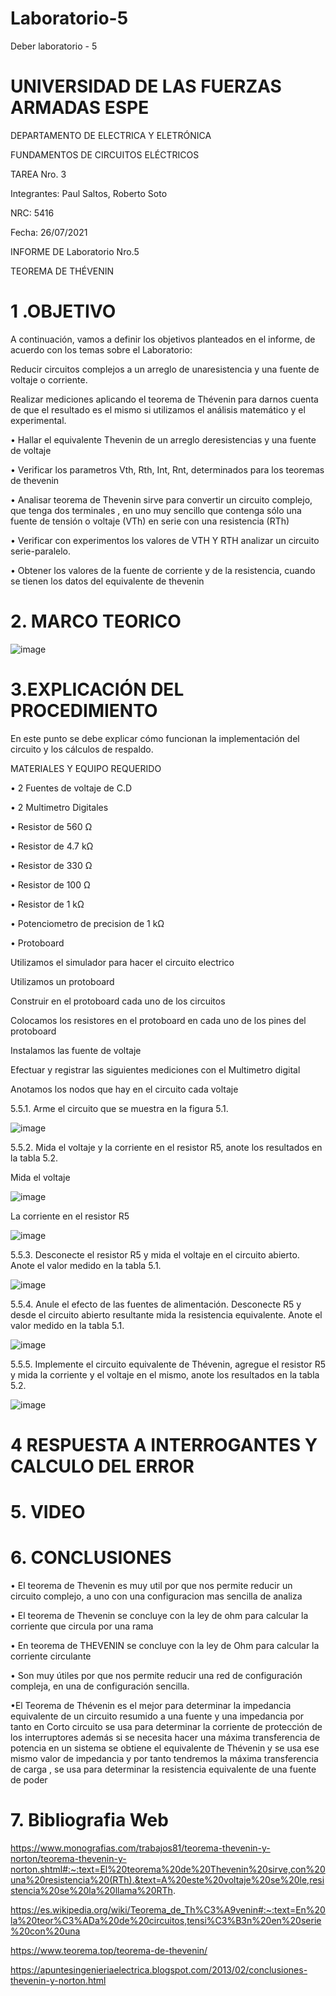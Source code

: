 # Laboratorio-5

Deber laboratorio - 5

# UNIVERSIDAD DE LAS FUERZAS ARMADAS ESPE

DEPARTAMENTO DE ELECTRICA Y ELETRÓNICA

FUNDAMENTOS DE CIRCUITOS ELÉCTRICOS

TAREA Nro. 3

Integrantes: Paul Saltos, Roberto Soto

NRC: 5416

Fecha: 26/07/2021

INFORME DE Laboratorio Nro.5 

TEOREMA DE THÉVENIN

# 1 .OBJETIVO

A continuación, vamos a definir los objetivos planteados en el informe, de acuerdo con los temas sobre el Laboratorio:

Reducir circuitos complejos a un arreglo de unaresistencia y una fuente de voltaje o corriente.

Realizar mediciones aplicando el teorema de Thévenin para darnos cuenta de que el resultado es el mismo si utilizamos el análisis matemático y el experimental.

• Hallar el equivalente Thevenin de un arreglo deresistencias y una fuente de voltaje

• Verificar los parametros Vth, Rth, Int, Rnt, determinados para los teoremas de thevenin

• Analisar teorema de Thevenin sirve para convertir un circuito complejo, que tenga dos terminales , en uno muy sencillo que contenga sólo una fuente de tensión o voltaje (VTh) en serie con una resistencia (RTh)

• Verificar con experimentos los valores de VTH Y RTH analizar un circuito serie-paralelo.

• Obtener los valores de la fuente de corriente y de la resistencia, cuando se tienen los datos del equivalente de thevenin

# 2. MARCO TEORICO

![image](https://user-images.githubusercontent.com/85178869/126939959-db61f656-2dca-44e0-826d-91a6c61ff739.png)


# 3.EXPLICACIÓN DEL PROCEDIMIENTO

En este punto se debe explicar cómo funcionan la implementación del circuito y los cálculos de respaldo.

MATERIALES Y EQUIPO REQUERIDO

• 2 Fuentes de voltaje de C.D

• 2 Multimetro Digitales

• Resistor de 560 Ω

• Resistor de 4.7 kΩ

• Resistor de 330 Ω

• Resistor de 100 Ω

• Resistor de 1 kΩ

• Potenciometro de precision de 1 kΩ

• Protoboard

Utilizamos el simulador para hacer el circuito electrico

Utilizamos un protoboard

Construir en el protoboard cada uno de los circuitos

Colocamos los resistores en el protoboard en cada uno de los pines del protoboard

Instalamos las  fuente de voltaje

Efectuar y registrar las siguientes mediciones con el Multimetro digital

Anotamos los nodos que hay en el circuito cada voltaje 

5.5.1. Arme el circuito que se muestra en la figura 5.1.

![image](https://user-images.githubusercontent.com/85178869/126942136-2c132b62-0682-4e7a-97af-7f9d55f5a5f4.png)

5.5.2. Mida el voltaje y la corriente en el resistor R5, anote los resultados en la tabla 5.2.

Mida el voltaje

![image](https://user-images.githubusercontent.com/85178869/126942585-bc7bd851-386a-40fd-a432-e1e846fb51b2.png)

La corriente en el resistor R5

![image](https://user-images.githubusercontent.com/85178869/126942317-19bbc907-4771-4a1d-9a88-6dc987e226c5.png)

5.5.3. Desconecte el resistor R5 y mida el voltaje en el circuito abierto. Anote el valor medido en la tabla 5.1.

![image](https://user-images.githubusercontent.com/85178869/126942882-17564e75-f8e0-4fb2-8dd0-e78571907bbe.png)

5.5.4. Anule el efecto de las fuentes de alimentación. Desconecte R5 y desde el circuito abierto resultante mida la resistencia equivalente. Anote el valor medido en la tabla 5.1.

![image](https://user-images.githubusercontent.com/85178869/126943136-020fc952-bf99-429d-a254-6beabb4a6126.png)

5.5.5. Implemente el circuito equivalente de Thévenin, agregue el resistor R5 y mida la corriente y el voltaje en el mismo, anote los resultados en la tabla 5.2.

![image](https://user-images.githubusercontent.com/85178869/126944698-64c67760-03b4-4936-b01e-de3fdc2a855c.png)

# 4 RESPUESTA A INTERROGANTES Y CALCULO DEL ERROR



# 5. VIDEO

# 6. CONCLUSIONES 

• El teorema de Thevenin es muy util por que  nos  permite  reducir  un  circuito complejo, a uno con una configuracion mas sencilla de analiza

• El  teorema  de  Thevenin  se  concluye con  la  ley  de  ohm  para  calcular  la corriente que circula por una rama

• En teorema de THEVENIN se concluye con la ley de Ohm para calcular la corriente circulante 

• Son muy útiles por que nos permite reducir una red de configuración compleja, en una de configuración sencilla.

•El Teorema de Thévenin es el mejor para determinar la impedancia equivalente de un circuito resumido a una fuente y una impedancia por tanto en Corto circuito se usa para determinar la corriente de protección de los interruptores además si se necesita hacer una máxima transferencia de potencia en un sistema se obtiene el equivalente de Thévenin y se usa ese mismo valor de impedancia y por tanto tendremos la máxima transferencia de carga , se usa para determinar la resistencia equivalente de una fuente de poder

# 7. Bibliografia Web 

https://www.monografias.com/trabajos81/teorema-thevenin-y-norton/teorema-thevenin-y-norton.shtml#:~:text=El%20teorema%20de%20Thevenin%20sirve,con%20una%20resistencia%20(RTh).&text=A%20este%20voltaje%20se%20le,resistencia%20se%20la%20llama%20RTh.

https://es.wikipedia.org/wiki/Teorema_de_Th%C3%A9venin#:~:text=En%20la%20teor%C3%ADa%20de%20circuitos,tensi%C3%B3n%20en%20serie%20con%20una

https://www.teorema.top/teorema-de-thevenin/

https://apuntesingenieriaelectrica.blogspot.com/2013/02/conclusiones-thevenin-y-norton.html
